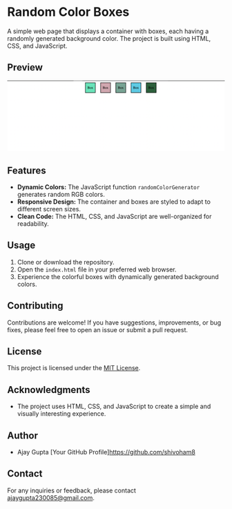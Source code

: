 # Random Color Boxes

A simple web page that displays a container with boxes, each having a randomly generated background color. The project is built using HTML, CSS, and JavaScript.

## Preview

![Random Color Boxes Preview](Screenshot.png)

## Features

- **Dynamic Colors:** The JavaScript function `randomColorGenerator` generates random RGB colors.
- **Responsive Design:** The container and boxes are styled to adapt to different screen sizes.
- **Clean Code:** The HTML, CSS, and JavaScript are well-organized for readability.

## Usage

1. Clone or download the repository.
2. Open the `index.html` file in your preferred web browser.
3. Experience the colorful boxes with dynamically generated background colors.

## Contributing

Contributions are welcome! If you have suggestions, improvements, or bug fixes, please feel free to open an issue or submit a pull request.

## License

This project is licensed under the [MIT License](LICENSE.md).

## Acknowledgments

- The project uses HTML, CSS, and JavaScript to create a simple and visually interesting experience.

## Author

- Ajay Gupta [Your GitHub Profile]https://github.com/shivoham8

## Contact

For any inquiries or feedback, please contact ajaygupta230085@gmail.com.

